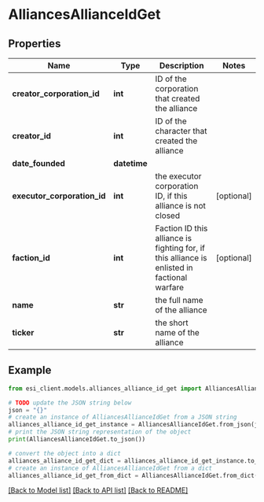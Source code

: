 # AlliancesAllianceIdGet


## Properties

Name | Type | Description | Notes
------------ | ------------- | ------------- | -------------
**creator_corporation_id** | **int** | ID of the corporation that created the alliance | 
**creator_id** | **int** | ID of the character that created the alliance | 
**date_founded** | **datetime** |  | 
**executor_corporation_id** | **int** | the executor corporation ID, if this alliance is not closed | [optional] 
**faction_id** | **int** | Faction ID this alliance is fighting for, if this alliance is enlisted in factional warfare | [optional] 
**name** | **str** | the full name of the alliance | 
**ticker** | **str** | the short name of the alliance | 

## Example

```python
from esi_client.models.alliances_alliance_id_get import AlliancesAllianceIdGet

# TODO update the JSON string below
json = "{}"
# create an instance of AlliancesAllianceIdGet from a JSON string
alliances_alliance_id_get_instance = AlliancesAllianceIdGet.from_json(json)
# print the JSON string representation of the object
print(AlliancesAllianceIdGet.to_json())

# convert the object into a dict
alliances_alliance_id_get_dict = alliances_alliance_id_get_instance.to_dict()
# create an instance of AlliancesAllianceIdGet from a dict
alliances_alliance_id_get_from_dict = AlliancesAllianceIdGet.from_dict(alliances_alliance_id_get_dict)
```
[[Back to Model list]](../README.md#documentation-for-models) [[Back to API list]](../README.md#documentation-for-api-endpoints) [[Back to README]](../README.md)


